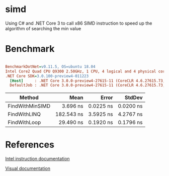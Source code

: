 # simd
Using C# and .NET Core 3 to call x86 SIMD instruction to speed up the algorithm of searching the min value

# Benchmark

``` ini

BenchmarkDotNet=v0.11.5, OS=ubuntu 18.04
Intel Core2 Quad CPU Q9300 2.50GHz, 1 CPU, 4 logical and 4 physical cores
.NET Core SDK=3.0.100-preview4-011223
  [Host]     : .NET Core 3.0.0-preview4-27615-11 (CoreCLR 4.6.27615.73, CoreFX 4.700.19.21213), 64bit RyuJIT
  DefaultJob : .NET Core 3.0.0-preview4-27615-11 (CoreCLR 4.6.27615.73, CoreFX 4.700.19.21213), 64bit RyuJIT


```
|          Method |       Mean |     Error |    StdDev |
|---------------- |-----------:|----------:|----------:|
| FindWithMinSIMD |   3.696 ns | 0.0225 ns | 0.0200 ns |
|    FindWithLINQ | 182.543 ns | 3.5925 ns | 4.2767 ns |
|    FindWithLoop |  29.490 ns | 0.1920 ns | 0.1796 ns |

# References

[Intel instruction documentation](https://software.intel.com/sites/landingpage/IntrinsicsGuide/#text=_mm_minpos_epu16&expand=3783)

[Visual documentation](https://www.officedaytime.com/simd512e/simdimg/si.php?f=phminposuw)